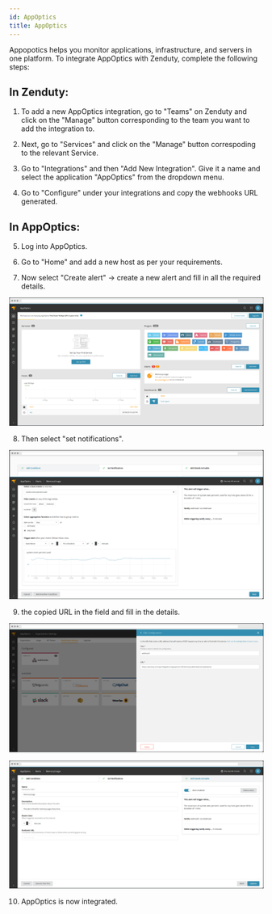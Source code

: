 ```yaml
---
id: AppOptics
title: AppOptics
---
```

Appopotics helps you monitor applications, infrastructure, and servers in one platform. To integrate AppOptics with Zenduty, complete the following steps:

## In Zenduty:

1. To add a new AppOptics integration, go to "Teams" on Zenduty and click on the "Manage" button corresponding to the team you want to add the integration to.

2. Next, go to "Services" and click on the "Manage" button correspoding to the relevant Service.

3. Go to "Integrations" and then "Add New Integration". Give it a name and select the application "AppOptics" from the dropdown menu.

4. Go to "Configure" under your integrations and copy the webhooks URL generated. 

## In AppOptics:

5. Log into AppOptics.

6. Go to "Home" and add a new host as per your requirements. 

7. Now select "Create alert" -> create a new alert and fill in all the required details.

![](/img/Integrations/AppOptics/1.png) 

8. Then select "set notifications".

![](/img/Integrations/AppOptics/2.png) 

9. the copied URL in the field and fill in the details. 

![](/img/Integrations/AppOptics/3.png) 

![](/img/Integrations/AppOptics/4.png) 

10. AppOptics is now integrated. 